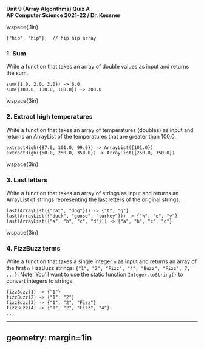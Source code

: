 __Unit 9 (Array Algorithms) Quiz A__  
__AP Computer Science 2021-22 / Dr. Kessner__  

\vspace{.1in}

```
{"hip", "hip"};  // hip hip array
```

### 1.  Sum

Write a function that takes an array of double values as input and returns the
sum.

```
sum({1.0, 2.0, 3.0}) -> 6.0
sum({100.0, 100.0, 100.0}) -> 300.0
```


\vspace{3in}


### 2.  Extract high temperatures

Write a function that takes an array of temperatures (doubles) as input and
returns an ArrayList of the temperatures that are greater than 100.0.

```
extractHigh({87.0, 101.0, 99.0}) -> ArrayList({101.0})
extractHigh({50.0, 250.0, 350.0}) -> ArrayList({250.0, 350.0})
```
\vspace{3in}


### 3.  Last letters

Write a function that takes an array of strings as input and returns an
ArrayList of strings representing the last letters of the original strings.

```
last(ArrayList({"cat", "dog"})) -> {"t", "g"}
last(ArrayList({"duck", "goose", "turkey"})) -> {"k", "e", "y"}
last(ArrayList({"a", "b", "c", "d"})) -> {"a", "b", "c", "d"}
```

\vspace{3in}

### 4.  FizzBuzz terms

Write a function that takes a single integer `n` as input and returns an array
of the first `n` FizzBuzz strings: 
`{"1", "2", "Fizz", "4", "Buzz", "Fizz", 7, ...}`.
Note: You'll want to use the static function `Integer.toString()` to convert
integers to strings.

```
fizzBuzz(1) -> {"1"}
fizzBuzz(2) -> {"1", "2"}
fizzBuzz(3) -> {"1", "2", "Fizz"}
fizzBuzz(4) -> {"1", "2", "Fizz", "4"}
...
```


---
geometry: margin=1in
---


